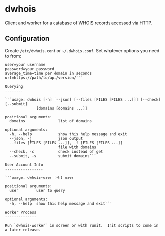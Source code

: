 dwhois
======

Client and worker for a database of WHOIS records accessed via HTTP.

Configuration
-------------

Create `/etc/dwhois.conf` or `~/.dwhois.conf`.  Set whatever options you need to from:

```[dwhois]
user=your username
password=your password
average_time=time per domain in seconds
url=https://path/to/api/version/```

Querying
--------

```usage: dwhois [-h] [--json] [--files [FILES [FILES ...]]] [--check] [--submit]
              [domains [domains ...]]

positional arguments:
  domains               list of domains

optional arguments:
  -h, --help            show this help message and exit
  --json, -j            json output
  --files [FILES [FILES ...]], -f [FILES [FILES ...]]
                        file with domains
  --check, -c           check instead of get
  --submit, -s          submit domains```

User Account Info
-----------------

```usage: dwhois-user [-h] user

positional arguments:
  user        user to query

optional arguments:
  -h, --help  show this help message and exit```

Worker Process
--------------

Run `dwhois-worker` in screen or with runit.  Init scripts to come in a later release.
